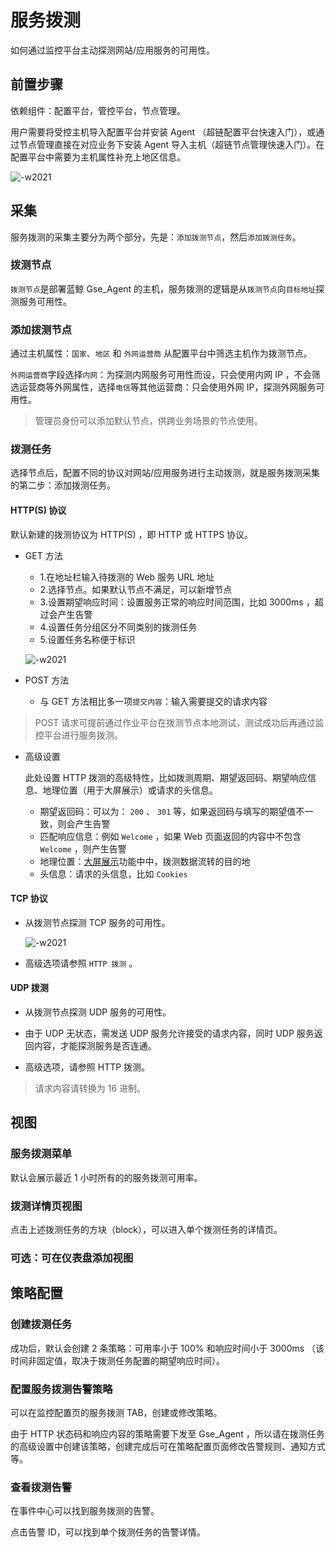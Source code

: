 # 服务拨测

如何通过监控平台主动探测网站/应用服务的可用性。

## 前置步骤

依赖组件：配置平台，管控平台，节点管理。

用户需要将受控主机导入配置平台并安装 Agent （超链配置平台快速入门），或通过节点管理直接在对应业务下安装 Agent 导入主机（超链节点管理快速入门）。在配置平台中需要为主机属性补充上地区信息。

![-w2021](media/15773295803825.jpg)

## 采集

服务拨测的采集主要分为两个部分，先是：`添加拨测节点`，然后`添加拨测任务`。

### 拨测节点

`拨测节点`是部署蓝鲸 Gse_Agent 的主机，服务拨测的逻辑是从`拨测节点`向`目标地址`探测服务可用性。

### 添加拨测节点

通过主机属性：`国家`、`地区` 和 `外网运营商` 从配置平台中筛选主机作为拨测节点。

`外网运营商`字段选择`内网`：为探测内网服务可用性而设，只会使用内网 IP ，不会筛选运营商等外网属性，选择`电信`等其他运营商：只会使用外网 IP，探测外网服务可用性。

> 管理员身份可以添加默认节点，供跨业务场景的节点使用。

### 拨测任务

选择节点后，配置不同的协议对网站/应用服务进行主动拨测，就是服务拨测采集的第二步：添加拨测任务。

#### HTTP(S) 协议

默认新建的拨测协议为 HTTP(S) ，即 HTTP 或 HTTPS 协议。

  - GET 方法

    - 1.在地址栏输入待拨测的 Web 服务 URL 地址
    - 2.选择节点。如果默认节点不满足，可以新增节点
    - 3.设置期望响应时间：设置服务正常的响应时间范围，比如 3000ms ，超过会产生告警
    - 4.设置任务分组区分不同类别的拨测任务
    - 5.设置任务名称便于标识

    ![-w2021](../media/15299999202180.jpg)

  - POST 方法

    - 与 GET 方法相比多一项`提交内容`：输入需要提交的请求内容


> POST 请求可提前通过作业平台在拨测节点本地测试，测试成功后再通过监控平台进行服务拨测。

  - 高级设置

    此处设置 HTTP 拨测的高级特性，比如拨测周期、期望返回码、期望响应信息、地理位置（用于大屏展示）或请求的头信息。

    - 期望返回码：可以为： `200` 、 `301` 等，如果返回码与填写的期望值不一致，则会产生告警
    - 匹配响应信息：例如 `Welcome` ，如果 Web 页面返回的内容中不包含 `Welcome` ，则产生告警
    - 地理位置：[大屏展示](../产品功能/Uptime_Check_desc.md)功能中中，拨测数据流转的目的地
    - 头信息：请求的头信息，比如 `Cookies` 


#### TCP 协议

  - 从拨测节点探测 TCP 服务的可用性。

    ![-w2021](../media/15301099924864.jpg)

  - 高级选项请参照 `HTTP 拨测` 。


#### UDP 拨测

  - 从拨测节点探测 UDP 服务的可用性。

  - 由于 UDP 无状态，需发送 UDP 服务允许接受的请求内容，同时 UDP 服务返回内容，才能探测服务是否连通。

  - 高级选项，请参照 HTTP 拨测。

> 请求内容请转换为 16 进制。

## 视图

### 服务拨测菜单

默认会展示最近 1 小时所有的的服务拨测可用率。

### 拨测详情页视图

点击上述拨测任务的方块（block），可以进入单个拨测任务的详情页。

### 可选：可在仪表盘添加视图


## 策略配置
### 创建拨测任务

成功后，默认会创建 2 条策略：可用率小于 100%  和响应时间小于 3000ms （该时间非固定值，取决于拨测任务配置的期望响应时间）。

### 配置服务拨测告警策略

可以在监控配置页的服务拨测 TAB，创建或修改策略。

由于 HTTP 状态码和响应内容的策略需要下发至 Gse_Agent ，所以请在拨测任务的高级设置中创建该策略，创建完成后可在策略配置页面修改告警规则、通知方式等。

### 查看拨测告警

在事件中心可以找到服务拨测的告警。

点击告警 ID，可以找到单个拨测任务的告警详情。


